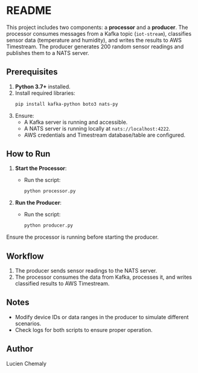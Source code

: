 # README

This project includes two components: a **processor** and a **producer**. The processor consumes messages from a Kafka topic (`iot-stream`), classifies sensor data (temperature and humidity), and writes the results to AWS Timestream. The producer generates 200 random sensor readings and publishes them to a NATS server.

## Prerequisites

1. **Python 3.7+** installed.
2. Install required libraries:
   ```bash
   pip install kafka-python boto3 nats-py
   ```
3. Ensure:
   - A Kafka server is running and accessible.
   - A NATS server is running locally at `nats://localhost:4222`.
   - AWS credentials and Timestream database/table are configured.

## How to Run

1. **Start the Processor**:

   - Run the script:
     ```bash
     python processor.py
     ```

2. **Run the Producer**:
   - Run the script:
     ```bash
     python producer.py
     ```

Ensure the processor is running before starting the producer.

## Workflow

1. The producer sends sensor readings to the NATS server.
2. The processor consumes the data from Kafka, processes it, and writes classified results to AWS Timestream.

## Notes

- Modify device IDs or data ranges in the producer to simulate different scenarios.
- Check logs for both scripts to ensure proper operation.

## Author

Lucien Chemaly
